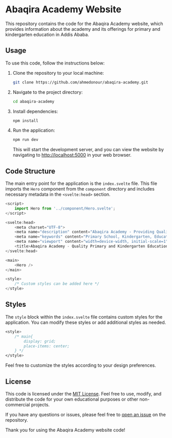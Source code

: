 # Abaqira Academy Website

This repository contains the code for the Abaqira Academy website, which provides information about the academy and its offerings for primary and kindergarten education in Addis Ababa.

## Usage

To use this code, follow the instructions below:

1. Clone the repository to your local machine:

   ```bash
   git clone https://github.com/ahmedonour/abaqira-academy.git
   ```

2. Navigate to the project directory:

   ```bash
   cd abaqira-academy
   ```

3. Install dependencies:

   ```bash
   npm install
   ```

4. Run the application:

   ```bash
   npm run dev
   ```

   This will start the development server, and you can view the website by navigating to [http://localhost:5000](http://localhost:5000) in your web browser.

## Code Structure

The main entry point for the application is the `index.svelte` file. This file imports the `Hero` component from the `component` directory and includes necessary metadata in the `<svelte:head>` section.

```javascript
<script>
	import Hero from '../component/Hero.svelte';
</script>

<svelte:head>
	<meta charset="UTF-8">
    <meta name="description" content="Abaqira Academy - Providing Quality Education for Primary and Kindergarten Students in Addis Ababa">
    <meta name="keywords" content="Primary School, Kindergarten, Education, Addis Ababa, Abaqira Academy">
    <meta name="viewport" content="width=device-width, initial-scale=1">
    <title>Abaqira Academy - Quality Primary and Kindergarten Education in Addis Ababa</title>
</svelte:head>

<main>
	<Hero />
</main>

<style>
	/* Custom styles can be added here */
</style>
```

## Styles

The `style` block within the `index.svelte` file contains custom styles for the application. You can modify these styles or add additional styles as needed.

```css
<style>
	/* main{
        display: grid;
        place-items: center;
    } */
</style>
```

Feel free to customize the styles according to your design preferences.

## License

This code is licensed under the [MIT License](LICENSE). Feel free to use, modify, and distribute the code for your own educational purposes or other non-commercial projects.

If you have any questions or issues, please feel free to [open an issue](https://github.com/your-username/abaqira-academy/issues) on the repository.

Thank you for using the Abaqira Academy website code!
